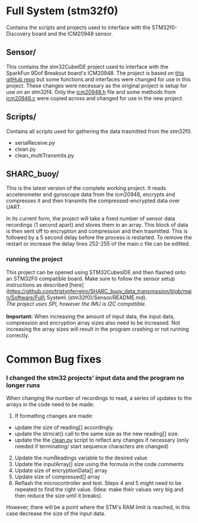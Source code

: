 # Full System (stm32f0)
Contains the scripts and projects used to interface with the STM32f0-Discovery board and the ICM20948 sensor.

## Sensor/
This contains the stm32CubeIDE project used to interface with the SparkFun 9Dof Breakout board's ICM20948. The project is based on [this gitHub repo](https://github.com/mokhwasomssi/stm32_hal_icm20948) but some functions and interfaces were changed for use in this project. These changes were necessary as the original project is setup for use on an stm32f4. Only the [icm20948.h](https://github.com/mokhwasomssi/stm32_hal_icm20948/blob/master/icm20948.h) file and some methods from [icm20948.c](https://github.com/mokhwasomssi/stm32_hal_icm20948/blob/master/icm20948.h) were copied across and changed for use in the new project. 

## Scripts/
Contains all scripts used for gathering the data trasmitted from the stm32f0.
- serialReceive.py
- clean.py
- clean_multiTransmits.py

## SHARC_buoy/
This is the latest version of the complete working project. It reads accelerometer and gyroscope data from the icm20948, encrypts and compresses it and then transmits the compressed-encrypted data over UART.

In its current form, the project will take a fixed number of sensor data recordings (1 second apart) and stores them in an array. This block of data is then sent off to encryption and compression and then trasmitted. This is followed by a 5 second delay before the process is restarted. To remove the restart or increase the delay lines 252-255 of the main.c file can be editted.

### running the project
This project can be opened using STM32CubesIDE and then flashed onto an STM32F0 compatible board. Make sure to follow the sensor setup instructions as described [here](https://github.com/tristynferreiro/SHARC_buoy_data_transmission/blob/main/Software/Full\ System\ (stm32f0)/Sensor/README.md). 
<br/>
*The project uses SPI, however the IMU is I2C compatible.*
<br/><br/>
**Important:** When increasing the amount of input data, the input data, compression and encryption array sizes also need to be increased. Not increasing the array sizes will result in the program crashing or not running correctly.

# Common Bug fixes
### I changed the stm32 projects' input data and the program no longer runs
When changing the number of recordings to read, a series of updates to the arrays in the code need to be made:
1. If formatting changes are made:
- update the size of reading[] accordingly.
- update the strncat() call to the same size as the new reading[] size.
- update the the [clean.py]() script to reflect any changes if necessary 
    (only needed if terminating/ start sequence characters are changed)
2. Update the numReadings variable to the desired value
3. Update the inputArray[] size using the formula in the code comments
4. Update size of encryptionData[] array
5. Update size of compressed[] array
6. Reflash the microcontroller and test. Steps 4 and 5 might need to be repeated to find the right value. (Idea: make their values very big and then reduce the size until it breaks).

However, there will be a point where the STM's RAM limit is reached, in this case decrease the size of the input data.
